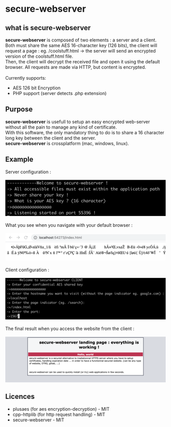 # secure-webserver
## what is secure-webserver
**secure-webserver** is composed of two elements : a server and a client.</br>
Both must share the same AES 16-character key (126 bits), the client will request a page : eg. /coolstuff.html -> the server will send an encrypted version of the coolstuff.html file.</br>
Then, the client will decrypt the received file and open it using the default browser. All requests are made via HTTP, but content is encrypted.</br></br>
Currently supports:
- AES 126 bit Encryption
- PHP support (server detects .php extension)
## Purpose
**secure-webserver** is usefull to setup an easy encrypted web-server without all the pain to manage any kind of certificate.</br>
With this software, the only mandatory thing to do is to share a 16 character long key between the client and the server.</br> 
**secure-webserver** is crossplatform (mac, windows, linux).</br>
## Example
Server configuration :
<br/><br/>
![Server conf](screenshot_server.png)
<br/><br/>
What you see when you navigate with your default browser :
<br/><br/>
![Server conf](screenshot_encrypted.png)
<br/><br/>
Client configuration :
<br/><br/>
![Server conf](screenshot_client.png)
<br/><br/>
The final result when you access the website from the client :
<br/><br/>
![Server conf](screenshot_result.png)
## Licences
- plusaes (for aes encryption-decryption) - MIT
- cpp-httplib (for http request handling) - MIT
- secure-webserver - MIT
